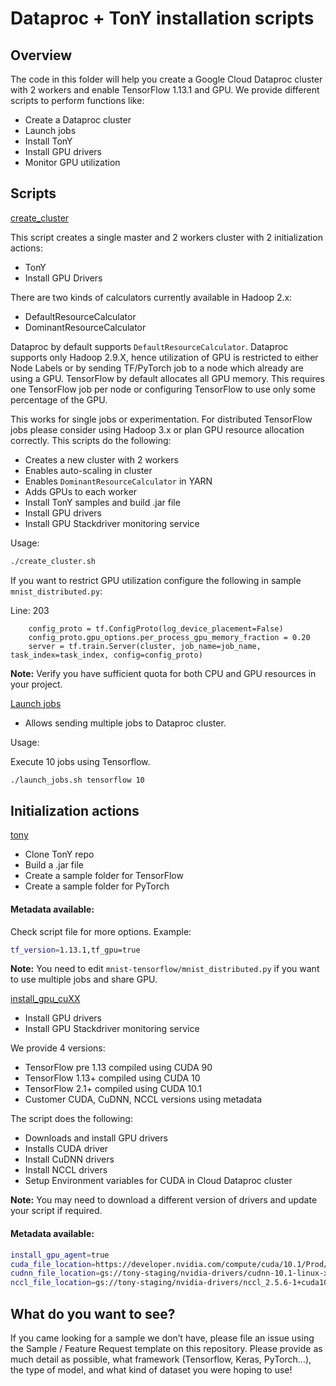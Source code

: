 # Dataproc + TonY installation scripts

## Overview

The code in this folder will help you create a Google Cloud Dataproc cluster with 2 workers and enable
TensorFlow 1.13.1 and GPU. We provide different scripts to perform functions like:

 - Create a Dataproc cluster
 - Launch jobs
 - Install TonY
 - Install GPU drivers
 - Monitor GPU utilization

## Scripts

[create_cluster](create_cluster.sh)

This script creates a single master and 2 workers cluster with 2 initialization actions: 
  - TonY
  - Install GPU Drivers

There are two kinds of calculators currently available in Hadoop 2.x: 

 - DefaultResourceCalculator 
 - DominantResourceCalculator

Dataproc by default supports `DefaultResourceCalculator`.
Dataproc supports only Hadoop 2.9.X, hence utilization of GPU is restricted to either Node Labels or by sending 
TF/PyTorch job to a node which already are using a GPU. TensorFlow by default allocates all GPU memory.
This requires one TensorFlow job per node or configuring TensorFlow to use only some percentage of the GPU.

This works for single jobs or experimentation. For distributed TensorFlow jobs please consider using Hadoop 3.x or 
plan GPU resource allocation correctly. This scripts do the following:

 - Creates a new cluster with 2 workers
 - Enables auto-scaling in cluster
 - Enables `DominantResourceCalculator` in YARN
 - Adds GPUs to each worker
 - Install TonY samples and build .jar file
 - Install GPU drivers
 - Install GPU Stackdriver monitoring service

Usage: 

```bash
./create_cluster.sh
```

If you want to restrict GPU utilization configure the following in sample `mnist_distributed.py`:

Line: 203

```
    config_proto = tf.ConfigProto(log_device_placement=False)
    config_proto.gpu_options.per_process_gpu_memory_fraction = 0.20
    server = tf.train.Server(cluster, job_name=job_name, task_index=task_index, config=config_proto)
```

**Note:** Verify you have sufficient quota for both CPU and GPU resources in your project.

[Launch jobs](launch_jobs.sh)

 - Allows sending multiple jobs to Dataproc cluster.

Usage: 

Execute 10 jobs using Tensorflow.

```bash
./launch_jobs.sh tensorflow 10
```

## Initialization actions

[tony](tony.sh)

 - Clone TonY repo
 - Build a .jar file
 - Create a sample folder for TensorFlow
 - Create a sample folder for PyTorch

#### Metadata available:

Check script file for more options. Example:

```bash
tf_version=1.13.1,tf_gpu=true
```

**Note:** You need to edit `mnist-tensorflow/mnist_distributed.py` if you want to use multiple jobs and share GPU.

[install_gpu_cuXX](install_gpu.sh)

 - Install GPU drivers
 - Install GPU Stackdriver monitoring service

We provide 4 versions:

 - TensorFlow pre 1.13 compiled using CUDA 90
 - TensorFlow 1.13+ compiled using CUDA 10
 - TensorFlow 2.1+ compiled using CUDA 10.1
 - Customer CUDA, CuDNN, NCCL versions using metadata

The script does the following:

 - Downloads and install GPU drivers
 - Installs CUDA driver
 - Install CuDNN drivers
 - Install NCCL drivers
 - Setup Environment variables for CUDA in Cloud Dataproc cluster

**Note:** You may need to download a different version of drivers and update your script if required.

#### Metadata available:

```bash
install_gpu_agent=true
cuda_file_location=https://developer.nvidia.com/compute/cuda/10.1/Prod/local_installers/cuda_10.1.105_418.39_linux.run
cudnn_file_location=gs://tony-staging/nvidia-drivers/cudnn-10.1-linux-x64-v7.6.5.32.tgz
nccl_file_location=gs://tony-staging/nvidia-drivers/nccl_2.5.6-1+cuda10.1_x86_64.txz
```


## What do you want to see?

If you came looking for a sample we don’t have, please file an issue using the Sample / Feature Request template on this 
repository. 
Please provide as much detail as possible, what framework (Tensorflow, Keras, PyTorch...), the type of model, and what 
kind of dataset you were hoping to use!
